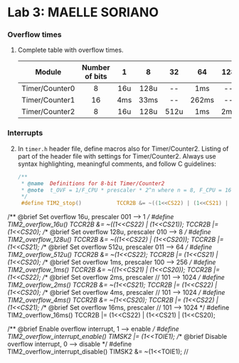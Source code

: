 # Lab 3: MAELLE SORIANO

### Overflow times

1. Complete table with overflow times.

   | **Module** | **Number of bits** | **1** | **8** | **32** | **64** | **128** | **256** | **1024** |
   | :-: | :-: | :-: | :-: | :-: | :-: | :-: | :-: | :-: |
   | Timer/Counter0 | 8  | 16u | 128u | -- | 1ms | -- | 4ms | 16ms |
   | Timer/Counter1 | 16 |  4ms   |  33ms   | -- | 262ms | -- | 1s | 4s |
   | Timer/Counter2 | 8  |   16u  |    128u  |  512u  | 1ms |  2ms  | 4ms | 16ms |

### Interrupts

2. In `timer.h` header file, define macros also for Timer/Counter2. Listing of part of the header file with settings for Timer/Counter2. Always use syntax highlighting, meaningful comments, and follow C guidelines:

   ```c
   /**
    * @name  Definitions for 8-bit Timer/Counter2
    * @note  t_OVF = 1/F_CPU * prescaler * 2^n where n = 8, F_CPU = 16 MHz
    */
    #define TIM2_stop()           TCCR2B &= ~((1<<CS22) | (1<<CS21) | (1<<CS20));
/** @brief Set overflow 16u, prescaler 001 --> 1 */
#define TIM2_overflow_16u()   TCCR2B &= ~((1<<CS22) | (1<<CS21)); TCCR2B |= (1<<CS20);
/** @brief Set overflow 128u, prescaler 010 --> 8 */
#define TIM2_overflow_128u()  TCCR2B &= ~((1<<CS22) | (1<<CS20)); TCCR2B |= (1<<CS21);
/** @brief Set overflow 512u, prescaler 011 --> 64 */
#define TIM2_overflow_512u() TCCR2B &= ~(1<<CS22); TCCR2B |= (1<<CS21) | (1<<CS20);
/** @brief Set overflow 1ms, prescaler 100 --> 256 */
#define TIM2_overflow_1ms()    TCCR2B &= ~((1<<CS21) | (1<<CS20)); TCCR2B |= (1<<CS22);
/** @brief Set overflow 2ms, prescaler // 101 --> 1024 */
#define TIM2_overflow_2ms()    TCCR2B &= ~(1<<CS21); TCCR2B |= (1<<CS22) | (1<<CS20);
/** @brief Set overflow 4ms, prescaler // 101 --> 1024 */
#define TIM2_overflow_4ms()    TCCR2B &= ~(1<<CS20); TCCR2B |= (1<<CS22) | (1<<CS21);
/** @brief Set overflow 16ms, prescaler // 101 --> 1024 */
#define TIM2_overflow_16ms()   TCCR2B |= (1<<CS22) | (1<<CS21) | (1<<CS20);


/** @brief Enable overflow interrupt, 1 --> enable */
#define TIM2_overflow_interrupt_enable()  TIMSK2 |= (1<<TOIE1);
/** @brief Disable overflow interrupt, 0 --> disable */
#define TIM2_overflow_interrupt_disable() TIMSK2 &= ~(1<<TOIE1);
   // 

   ```
